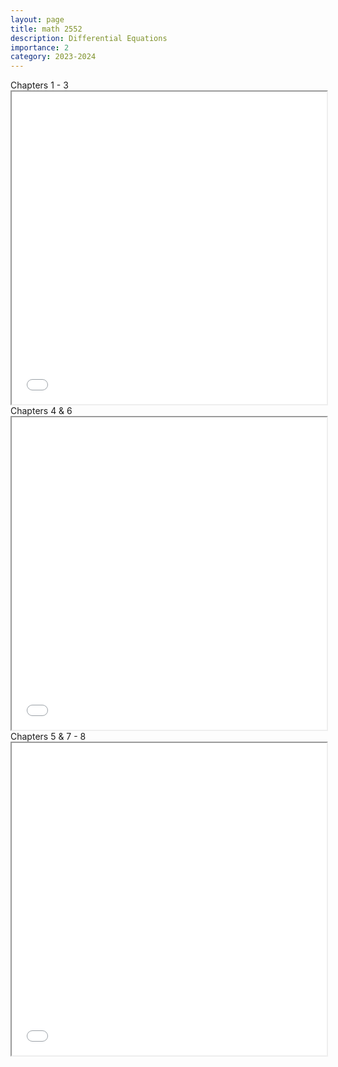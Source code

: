 ```yaml
---
layout: page
title: math 2552
description: Differential Equations
importance: 2
category: 2023-2024
---
```


<div class="caption">
    Chapters 1 - 3
</div>
<iframe src="/../assets/pdf/2552-1.pdf" width="100%" height="500px"></iframe>

<div class="caption">
    Chapters 4 & 6
</div>
<iframe src="/../assets/pdf/2552-2.pdf" width="100%" height="500px"></iframe>

<div class="caption">
    Chapters 5 & 7 - 8
</div>
<iframe src="/../assets/pdf/2552-3.pdf" width="100%" height="500px"></iframe>